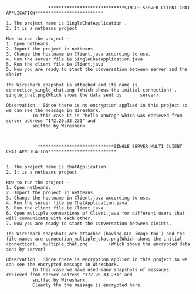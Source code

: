 						
					*****************************SINGLE SERVER CLIENT CHAT APPLICATION**************************

	1. The project name is SingleChatApplication . 
	2. It is a netbeans project

	How to run the project -
	1. Open netbeans.
	2. Import the project in netbeans.
	3. Change the hostname in Client.java according to use.
	4. Run the server file ie SingleChatApplication.java
	5. Run the client file ie Client.java
	5. Now you are ready to start the conversation between server and the cleint

	The Wireshark snapshot is attached and its name is connection_single_chat.png (Which shows the initial connection) , single_chat.png(Which shows the data sent by 		server).
	
	Observation : Since there is no encryption applied in this project so we can see the message in Wireshark.
		      In this case it is "hello anurag" which was recieved from server address "172.20.33.231" and
		      sniffed by Wireshark.



				*****************************SINGLE SERVER MULTI CLIENT CHAT APPLICATION**************************


	1. The project name is chatApplication . 
	2. It is a netbeans project

	How to run the project -
	1. Open netbeans.
	2. Import the project in netbeans.
	3. Change the hostname in Client.java according to use.
	4. Run the server file ie ChatApplication.java
	5. Run the client file ie Client.java
	6. Open multiple connextions of Client.java for different users that will communicate with each other.	
	7. Now you are ready to start the conversation between cleints.

	The Wireshark snapshots are attached (having GUI image too ) and the file names are connection_multiple_chat.png(Which shows the initial connection),  multiple_chat.png 		(Which shows the encrypted data sent by server)
	
	Observation : Since there is encryption applied in this project so we can see the encrypted message in Wireshark.
		      In this case we have used many snapshots of messages recieved from server address "172.20.33.231" and
		      sniffed by Wireshark.
		      Clearly the the message is encrypted here.



